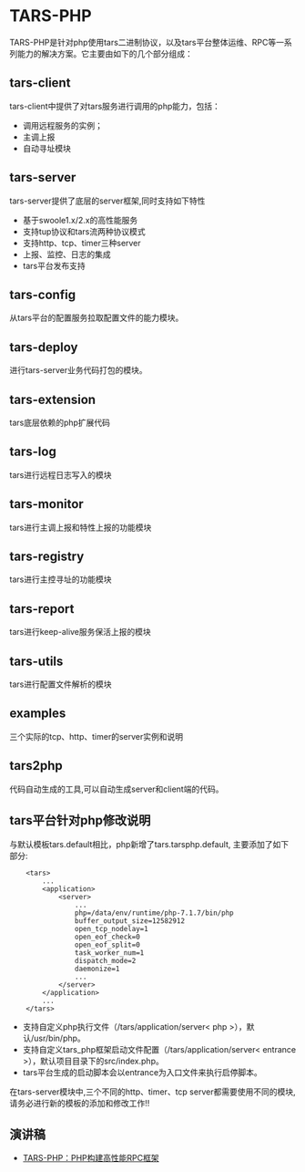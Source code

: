 # TARS-PHP 

TARS-PHP是针对php使用tars二进制协议，以及tars平台整体运维、RPC等一系列能力的解决方案。它主要由如下的几个部分组成：

## tars-client

tars-client中提供了对tars服务进行调用的php能力，包括：

* 调用远程服务的实例；
* 主调上报
* 自动寻址模块

## tars-server
tars-server提供了底层的server框架,同时支持如下特性

* 基于swoole1.x/2.x的高性能服务
* 支持tup协议和tars流两种协议模式
* 支持http、tcp、timer三种server
* 上报、监控、日志的集成
* tars平台发布支持

## tars-config 

从tars平台的配置服务拉取配置文件的能力模块。

## tars-deploy 

进行tars-server业务代码打包的模块。

## tars-extension

tars底层依赖的php扩展代码
 
## tars-log

tars进行远程日志写入的模块
 
## tars-monitor

tars进行主调上报和特性上报的功能模块
 
## tars-registry
 
tars进行主控寻址的功能模块
 
## tars-report
 
tars进行keep-alive服务保活上报的模块
 
## tars-utils
 
tars进行配置文件解析的模块

## examples

三个实际的tcp、http、timer的server实例和说明

## tars2php 

代码自动生成的工具,可以自动生成server和client端的代码。
 
## tars平台针对php修改说明

与默认模板tars.default相比，php新增了tars.tarsphp.default, 主要添加了如下部分:

```
    <tars>
        ...
        <application>
            <server>
                ...
                php=/data/env/runtime/php-7.1.7/bin/php
                buffer_output_size=12582912
                open_tcp_nodelay=1
                open_eof_check=0
                open_eof_split=0
                task_worker_num=1
                dispatch_mode=2
                daemonize=1
                ...
            </server>
        </application>
        ...
    </tars>
```
* 支持自定义php执行文件（/tars/application/server< php >），默认/usr/bin/php。
* 支持自定义tars_php框架启动文件配置（/tars/application/server< entrance >），默认项目目录下的src/index.php。
* tars平台生成的启动脚本会以entrance为入口文件来执行启停脚本。

在tars-server模块中,三个不同的http、timer、tcp server都需要使用不同的模块,请务必进行新的模板的添加和修改工作!!

## 演讲稿

* [TARS-PHP：PHP构建高性能RPC框架](https://ppt.baomitu.com/d/78a5b24e)
